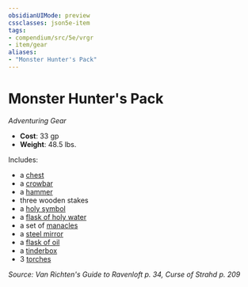 ```yaml
---
obsidianUIMode: preview
cssclasses: json5e-item
tags:
- compendium/src/5e/vrgr
- item/gear
aliases: 
- "Monster Hunter's Pack"
---
```

# Monster Hunter's Pack
*Adventuring Gear*  

- **Cost**: 33 gp
- **Weight**: 48.5 lbs.

Includes:

- a [chest](/Systems/5e/items/chest.md)  
- a [crowbar](/Systems/5e/items/crowbar.md)  
- a [hammer](/Systems/5e/items/hammer.md)  
- three wooden stakes  
- a [holy symbol](/Systems/5e/items/holy-symbol.md)  
- a [flask of holy water](/Systems/5e/items/holy-water-flask.md)  
- a set of [manacles](/Systems/5e/items/manacles.md)  
- a [steel mirror](/Systems/5e/items/steel-mirror.md)  
- a [flask of oil](/Systems/5e/items/oil-flask.md)  
- a [tinderbox](/Systems/5e/items/tinderbox.md)  
- 3 [torches](/Systems/5e/items/torch.md)  

*Source: Van Richten's Guide to Ravenloft p. 34, Curse of Strahd p. 209*